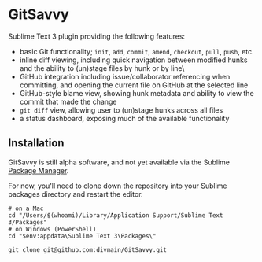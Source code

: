 # GitSavvy

Sublime Text 3 plugin providing the following features:

- basic Git functionality; `init`, `add`, `commit`, `amend`, `checkout`, `pull`, `push`, etc.
- inline diff viewing, including quick navigation between modified hunks and the ability to (un)stage files by hunk or by line\
- GitHub integration including issue/collaborator referencing when committing, and opening the current file on GitHub at the selected line
- GitHub-style blame view, showing hunk metadata and ability to view the commit that made the change
- `git diff` view, allowing user to (un)stage hunks across all files
- a status dashboard, exposing much of the available functionality


## Installation

GitSavvy is still alpha software, and not yet available via the Sublime [Package Manager](https://packagecontrol.io/).

For now, you'll need to clone down the repository into your Sublime packages directory and restart the editor.

```
# on a Mac
cd "/Users/$(whoami)/Library/Application Support/Sublime Text 3/Packages"
# on Windows (PowerShell)
cd "$env:appdata\Sublime Text 3\Packages\"

git clone git@github.com:divmain/GitSavvy.git
```
